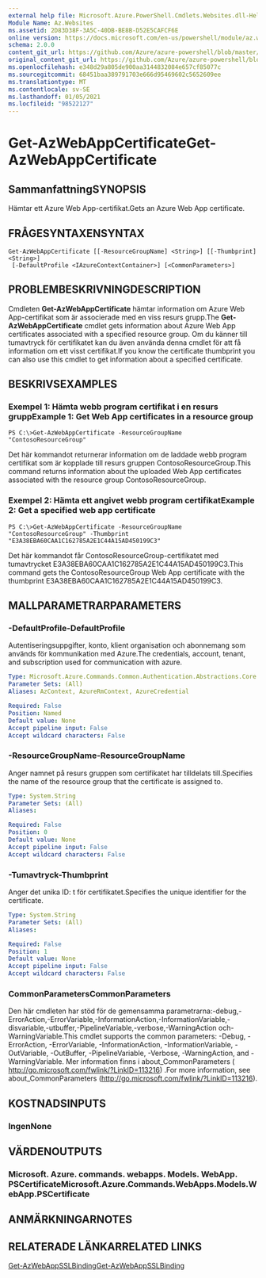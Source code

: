 ```yaml
---
external help file: Microsoft.Azure.PowerShell.Cmdlets.Websites.dll-Help.xml
Module Name: Az.Websites
ms.assetid: 2D83D38F-3A5C-40DB-BE8B-D52E5CAFCF6E
online version: https://docs.microsoft.com/en-us/powershell/module/az.websites/get-azwebappcertificate
schema: 2.0.0
content_git_url: https://github.com/Azure/azure-powershell/blob/master/src/Websites/Websites/help/Get-AzWebAppCertificate.md
original_content_git_url: https://github.com/Azure/azure-powershell/blob/master/src/Websites/Websites/help/Get-AzWebAppCertificate.md
ms.openlocfilehash: e348d29a805de900aa3144832084e657cf85077c
ms.sourcegitcommit: 68451baa389791703e666d95469602c5652609ee
ms.translationtype: MT
ms.contentlocale: sv-SE
ms.lasthandoff: 01/05/2021
ms.locfileid: "98522127"
---
```

# <span data-ttu-id="ef2ec-101">Get-AzWebAppCertificate</span><span class="sxs-lookup"><span data-stu-id="ef2ec-101">Get-AzWebAppCertificate</span></span>

## <span data-ttu-id="ef2ec-102">Sammanfattning</span><span class="sxs-lookup"><span data-stu-id="ef2ec-102">SYNOPSIS</span></span>
<span data-ttu-id="ef2ec-103">Hämtar ett Azure Web App-certifikat.</span><span class="sxs-lookup"><span data-stu-id="ef2ec-103">Gets an Azure Web App certificate.</span></span>

## <span data-ttu-id="ef2ec-104">FRÅGESYNTAXEN</span><span class="sxs-lookup"><span data-stu-id="ef2ec-104">SYNTAX</span></span>

```
Get-AzWebAppCertificate [[-ResourceGroupName] <String>] [[-Thumbprint] <String>]
 [-DefaultProfile <IAzureContextContainer>] [<CommonParameters>]
```

## <span data-ttu-id="ef2ec-105">PROBLEMBESKRIVNING</span><span class="sxs-lookup"><span data-stu-id="ef2ec-105">DESCRIPTION</span></span>
<span data-ttu-id="ef2ec-106">Cmdleten **Get-AzWebAppCertificate** hämtar information om Azure Web App-certifikat som är associerade med en viss resurs grupp.</span><span class="sxs-lookup"><span data-stu-id="ef2ec-106">The **Get-AzWebAppCertificate** cmdlet gets information about Azure Web App certificates associated with a specified resource group.</span></span>
<span data-ttu-id="ef2ec-107">Om du känner till tumavtryck för certifikatet kan du även använda denna cmdlet för att få information om ett visst certifikat.</span><span class="sxs-lookup"><span data-stu-id="ef2ec-107">If you know the certificate thumbprint you can also use this cmdlet to get information about a specified certificate.</span></span>

## <span data-ttu-id="ef2ec-108">BESKRIVS</span><span class="sxs-lookup"><span data-stu-id="ef2ec-108">EXAMPLES</span></span>

### <span data-ttu-id="ef2ec-109">Exempel 1: Hämta webb program certifikat i en resurs grupp</span><span class="sxs-lookup"><span data-stu-id="ef2ec-109">Example 1: Get Web App certificates in a resource group</span></span>
```
PS C:\>Get-AzWebAppCertificate -ResourceGroupName "ContosoResourceGroup"
```

<span data-ttu-id="ef2ec-110">Det här kommandot returnerar information om de laddade webb program certifikat som är kopplade till resurs gruppen ContosoResourceGroup.</span><span class="sxs-lookup"><span data-stu-id="ef2ec-110">This command returns information about the uploaded Web App certificates associated with the resource group ContosoResourceGroup.</span></span>

### <span data-ttu-id="ef2ec-111">Exempel 2: Hämta ett angivet webb program certifikat</span><span class="sxs-lookup"><span data-stu-id="ef2ec-111">Example 2: Get a specified web app certificate</span></span>
```
PS C:\>Get-AzWebAppCertificate -ResourceGroupName "ContosoResourceGroup" -Thumbprint "E3A38EBA60CAA1C162785A2E1C44A15AD450199C3"
```

<span data-ttu-id="ef2ec-112">Det här kommandot får ContosoResourceGroup-certifikatet med tumavtrycket E3A38EBA60CAA1C162785A2E1C44A15AD450199C3.</span><span class="sxs-lookup"><span data-stu-id="ef2ec-112">This command gets the ContosoResourceGroup Web App certificate with the thumbprint E3A38EBA60CAA1C162785A2E1C44A15AD450199C3.</span></span>

## <span data-ttu-id="ef2ec-113">MALLPARAMETRAR</span><span class="sxs-lookup"><span data-stu-id="ef2ec-113">PARAMETERS</span></span>

### <span data-ttu-id="ef2ec-114">-DefaultProfile</span><span class="sxs-lookup"><span data-stu-id="ef2ec-114">-DefaultProfile</span></span>
<span data-ttu-id="ef2ec-115">Autentiseringsuppgifter, konto, klient organisation och abonnemang som används för kommunikation med Azure.</span><span class="sxs-lookup"><span data-stu-id="ef2ec-115">The credentials, account, tenant, and subscription used for communication with azure.</span></span>

```yaml
Type: Microsoft.Azure.Commands.Common.Authentication.Abstractions.Core.IAzureContextContainer
Parameter Sets: (All)
Aliases: AzContext, AzureRmContext, AzureCredential

Required: False
Position: Named
Default value: None
Accept pipeline input: False
Accept wildcard characters: False
```

### <span data-ttu-id="ef2ec-116">-ResourceGroupName</span><span class="sxs-lookup"><span data-stu-id="ef2ec-116">-ResourceGroupName</span></span>
<span data-ttu-id="ef2ec-117">Anger namnet på resurs gruppen som certifikatet har tilldelats till.</span><span class="sxs-lookup"><span data-stu-id="ef2ec-117">Specifies the name of the resource group that the certificate is assigned to.</span></span>

```yaml
Type: System.String
Parameter Sets: (All)
Aliases:

Required: False
Position: 0
Default value: None
Accept pipeline input: False
Accept wildcard characters: False
```

### <span data-ttu-id="ef2ec-118">-Tumavtryck</span><span class="sxs-lookup"><span data-stu-id="ef2ec-118">-Thumbprint</span></span>
<span data-ttu-id="ef2ec-119">Anger det unika ID: t för certifikatet.</span><span class="sxs-lookup"><span data-stu-id="ef2ec-119">Specifies the unique identifier for the certificate.</span></span>

```yaml
Type: System.String
Parameter Sets: (All)
Aliases:

Required: False
Position: 1
Default value: None
Accept pipeline input: False
Accept wildcard characters: False
```

### <span data-ttu-id="ef2ec-120">CommonParameters</span><span class="sxs-lookup"><span data-stu-id="ef2ec-120">CommonParameters</span></span>
<span data-ttu-id="ef2ec-121">Den här cmdleten har stöd för de gemensamma parametrarna:-debug,-ErrorAction,-ErrorVariable,-InformationAction,-InformationVariable,-disvariable,-utbuffer,-PipelineVariable,-verbose,-WarningAction och-WarningVariable.</span><span class="sxs-lookup"><span data-stu-id="ef2ec-121">This cmdlet supports the common parameters: -Debug, -ErrorAction, -ErrorVariable, -InformationAction, -InformationVariable, -OutVariable, -OutBuffer, -PipelineVariable, -Verbose, -WarningAction, and -WarningVariable.</span></span> <span data-ttu-id="ef2ec-122">Mer information finns i about_CommonParameters ( http://go.microsoft.com/fwlink/?LinkID=113216) .</span><span class="sxs-lookup"><span data-stu-id="ef2ec-122">For more information, see about_CommonParameters (http://go.microsoft.com/fwlink/?LinkID=113216).</span></span>

## <span data-ttu-id="ef2ec-123">KOSTNADS</span><span class="sxs-lookup"><span data-stu-id="ef2ec-123">INPUTS</span></span>

### <span data-ttu-id="ef2ec-124">Ingen</span><span class="sxs-lookup"><span data-stu-id="ef2ec-124">None</span></span>

## <span data-ttu-id="ef2ec-125">VÄRDEN</span><span class="sxs-lookup"><span data-stu-id="ef2ec-125">OUTPUTS</span></span>

### <span data-ttu-id="ef2ec-126">Microsoft. Azure. commands. webapps. Models. WebApp. PSCertificate</span><span class="sxs-lookup"><span data-stu-id="ef2ec-126">Microsoft.Azure.Commands.WebApps.Models.WebApp.PSCertificate</span></span>

## <span data-ttu-id="ef2ec-127">ANMÄRKNINGAR</span><span class="sxs-lookup"><span data-stu-id="ef2ec-127">NOTES</span></span>

## <span data-ttu-id="ef2ec-128">RELATERADE LÄNKAR</span><span class="sxs-lookup"><span data-stu-id="ef2ec-128">RELATED LINKS</span></span>

[<span data-ttu-id="ef2ec-129">Get-AzWebAppSSLBinding</span><span class="sxs-lookup"><span data-stu-id="ef2ec-129">Get-AzWebAppSSLBinding</span></span>](./Get-AzWebAppSSLBinding.md)


